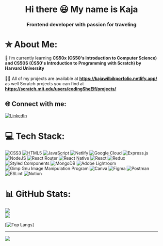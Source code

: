 <h1 align="center">Hi there 😃 My name is Kaja</h1>
<h3 align="center">Frontend developer with passion for traveling</h3>

# ✯ About Me:
🔭 I’m currently learning  **CS50x (CS50's Introduction to Computer Science) and CS50S (CS50's Introduction to Programming with Scratch)  by Harvard University**<br><br>👨‍💻 All of my projects are available at **https://kajawilbikporfolio.netlify.app/** as well Scratch projects you can find at **https://scratch.mit.edu/users/codingSheElf/projects/**


## 🌐 Connect with me:
[![LinkedIn](https://img.shields.io/badge/LinkedIn-%230077B5.svg?logo=linkedin&logoColor=white)](https://linkedin.com/in/https://www.linkedin.com/in/kaja-wilbik/) 

# 💻 Tech Stack:
![CSS3](https://img.shields.io/badge/css3-%231572B6.svg?style=plastic&logo=css3&logoColor=white) ![HTML5](https://img.shields.io/badge/html5-%23E34F26.svg?style=plastic&logo=html5&logoColor=white) ![JavaScript](https://img.shields.io/badge/javascript-%23323330.svg?style=plastic&logo=javascript&logoColor=%23F7DF1E) ![Netlify](https://img.shields.io/badge/netlify-%23000000.svg?style=plastic&logo=netlify&logoColor=#00C7B7) ![Google Cloud](https://img.shields.io/badge/Google%20Cloud-%234285F4.svg?style=plastic&logo=google-cloud&logoColor=white) ![Express.js](https://img.shields.io/badge/express.js-%23404d59.svg?style=plastic&logo=express&logoColor=%2361DAFB) ![NodeJS](https://img.shields.io/badge/node.js-6DA55F?style=plastic&logo=node.js&logoColor=white) ![React Router](https://img.shields.io/badge/React_Router-CA4245?style=plastic&logo=react-router&logoColor=white) ![React Native](https://img.shields.io/badge/react_native-%2320232a.svg?style=plastic&logo=react&logoColor=%2361DAFB) ![React](https://img.shields.io/badge/react-%2320232a.svg?style=plastic&logo=react&logoColor=%2361DAFB) ![Redux](https://img.shields.io/badge/redux-%23593d88.svg?style=plastic&logo=redux&logoColor=white) ![Styled Components](https://img.shields.io/badge/styled--components-DB7093?style=plastic&logo=styled-components&logoColor=white) ![MongoDB](https://img.shields.io/badge/MongoDB-%234ea94b.svg?style=plastic&logo=mongodb&logoColor=white) ![Adobe Lightroom](https://img.shields.io/badge/Adobe%20Lightroom-31A8FF.svg?style=plastic&logo=Adobe%20Lightroom&logoColor=white) ![Gimp Gnu Image Manipulation Program](https://img.shields.io/badge/Gimp-657D8B?style=plastic&logo=gimp&logoColor=FFFFFF) ![Canva](https://img.shields.io/badge/Canva-%2300C4CC.svg?style=plastic&logo=Canva&logoColor=white) 	![Figma](https://img.shields.io/badge/figma-%23F24E1E.svg?style=plastic&logo=figma&logoColor=white) ![Postman](https://img.shields.io/badge/Postman-FF6C37?style=plastic&logo=postman&logoColor=white) ![ESLint](https://img.shields.io/badge/ESLint-4B3263?style=plastic&logo=eslint&logoColor=white) ![Notion](https://img.shields.io/badge/Notion-%23000000.svg?style=plastic&logo=notion&logoColor=white)
 # 📊 GitHub Stats:
![](https://github-readme-stats.vercel.app/api?username=KajaWilbik&theme=vue-dark&hide_border=true&include_all_commits=false&count_private=true)<br/>
![](https://github-readme-streak-stats.herokuapp.com/?user=KajaWilbik&theme=vue-dark&hide_border=true)<br/>

[![Top Langs](https://github-readme-stats.vercel.app/api/top-langs/?username=KajaWilbik&langs_count=8)]

---
[![](https://visitcount.itsvg.in/api?id=KajaWilbik&icon=0&color=0)](https://visitcount.itsvg.in)

<!-- Proudly created with GPRM ( https://gprm.itsvg.in ) -->
